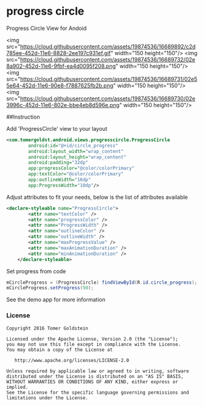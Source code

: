 # progress circle
Progress Circle View for Andoid

<img src="https://cloud.githubusercontent.com/assets/19874536/16689892/c2d785ee-452d-11e6-8828-2ee197c931ef.gif" width="150 height="150"/>
<img src="https://cloud.githubusercontent.com/assets/19874536/16689732/02e8a902-452d-11e6-9fbf-ea4d0095f208.png" width="150 height="150"/>
<img src="https://cloud.githubusercontent.com/assets/19874536/16689731/02e55e64-452d-11e6-90e8-f7887625fb2b.png" width="150 height="150"/>
<img src="https://cloud.githubusercontent.com/assets/19874536/16689730/02e3996c-452d-11e6-802e-bbe4eb8d596e.png" width="150 height="150"/>

##Instruction

Add 'ProgressCircle' view to your layout
```xml
<com.tomergoldst.android.views.progresscircle.ProgressCircle
        android:id="@+id/circle_progress"
        android:layout_width="wrap_content"
        android:layout_height="wrap_content"
        android:padding="32dp"
        app:progressColor="@color/colorPrimary"
        app:textColor="@color/colorPrimary"
        app:outlineWidth="16dp"
        app:ProgressWidth="10dp"/>
```

Adjust attributes to fit your needs, below is the list of attributes available
```xml
<declare-styleable name="ProgressCircle">
        <attr name="textColor" />
        <attr name="progressColor" />
        <attr name="ProgressWidth" />
        <attr name="outlineColor" />
        <attr name="outlineWidth" />
        <attr name="maxProgressValue" />
        <attr name="maxAnimationDuration" />
        <attr name="minAnimationDuration" />
    </declare-styleable>
```

Set progress from code
```java
mCircleProgress = (ProgressCircle) findViewById(R.id.circle_progress);
mCircleProgress.setProgress(90);
```


See the demo app for more information

### License
```
Copyright 2016 Tomer Goldstein

Licensed under the Apache License, Version 2.0 (the "License");
you may not use this file except in compliance with the License.
You may obtain a copy of the License at

   http://www.apache.org/licenses/LICENSE-2.0

Unless required by applicable law or agreed to in writing, software
distributed under the License is distributed on an "AS IS" BASIS,
WITHOUT WARRANTIES OR CONDITIONS OF ANY KIND, either express or implied.
See the License for the specific language governing permissions and
limitations under the License.
```  

